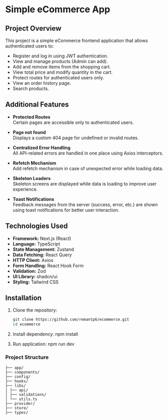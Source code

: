 # Simple eCommerce App

## Project Overview

This project is a simple eCommerce frontend application that allows authenticated users to:

- Register and log in using JWT authentication.
- View and manage products (Admin can add).
- Add and remove items from the shopping cart.
- View total price and modify quantity in the cart.
- Protect routes for authenticated users only.
- View an order history page.
- Search products.

## Additional Features

- **Protected Routes**  
  Certain pages are accessible only to authenticated users.

- **Page not found**  
  Displays a custom 404 page for undefined or invalid routes.

- **Centralized Error Handling**  
  All API-related errors are handled in one place using Axios interceptors.

- **Refetch Mechanism**  
  Add refetch mechanism in case of unexpected error while loading data.

- **Skeleton Loaders**  
  Skeleton screens are displayed while data is loading to improve user experience.

- **Toast Notifications**  
  Feedback messages from the server (success, error, etc.) are shown using toast notifications for better user interaction.

## Technologies Used

- **Framework:** Next.js (React)
- **Language:** TypeScript
- **State Management:** Zustand
- **Data Fetching:** React Query
- **HTTP Client:** Axios
- **Form Handling:** React Hook Form
- **Validation:** Zod
- **UI Library:** shadcn/ui
- **Styling:** Tailwind CSS

## Installation

1. Clone the repository:

   ```bash
   git clone https://github.com/remantp6/ecommerce.git
   cd ecommerce

2. Install dependency:
   npm install

3. Run application:
   npm run dev

### Project Structure
```
├── app/
├── components/
├── config/
├── hooks/
├── libs/
│ ├── api/
│ ├── validations/
│ └── utils.ts
├── provider/
├── store/
├── types/
